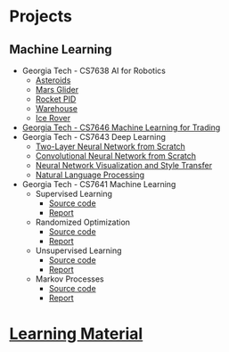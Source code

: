 # Projects

## Machine Learning
* Georgia Tech - CS7638 AI for Robotics
    * [Asteroids](https://github.com/francisco-camargo/cs7638-ai4r-p1-asteroids)
    * [Mars Glider](https://github.com/francisco-camargo/cs7638-ai4r-p2-marsglider)
    * [Rocket PID](https://github.com/francisco-camargo/cs7638-ai4r-p3-rocketpid)
    * [Warehouse](https://github.com/francisco-camargo/cs7638-ai4r-p4-warehouse)
    * [Ice Rover](https://github.com/francisco-camargo/cs7638-ai4r-p5-icerover)
* [Georgia Tech - CS7646 Machine Learning for Trading](https://github.com/francisco-camargo/cs7646-ml4t)
* Georgia Tech - CS7643 Deep Learning
    * [Two-Layer Neural Network from Scratch](https://github.com/francisco-camargo/cs7643-deep-learning-p1-nn-from-scratch)
    * [Convolutional Neural Network from Scratch](https://github.com/francisco-camargo/cs7643-deep-learning-p2-cnn-from-scratch)
    * [Neural Network Visualization and Style Transfer](https://github.com/francisco-camargo/cs7643-deep-learning-p3-nn-visualization-and-style-transfer)
    * [Natural Language Processing](https://github.com/francisco-camargo/cs7643-deep-learning-p4-nlp)
* Georgia Tech - CS7641 Machine Learning
    * Supervised Learning
        * [Source code](https://github.com/francisco-camargo/cs7641-machine-learning-p1-supervised-learning-src)
        * [Report](https://github.com/francisco-camargo/cs7641-machine-learning-p1-supervised-learning-report)
    * Randomized Optimization
        * [Source code](https://github.com/francisco-camargo/cs7641-machine-learning-p2-randomized-optimization-src)
        * [Report](https://github.com/francisco-camargo/cs7641-machine-learning-p2-randomized-optimization-report)
    * Unsupervised Learning
        * [Source code](https://github.com/francisco-camargo/cs7641-machine-learning-p3-unsupervised-learning-src)
        * [Report](https://github.com/francisco-camargo/cs7641-machine-learning-p3-unsupervised-learning-report)
    * Markov Processes
        * [Source code](https://github.com/francisco-camargo/cs7641-machine-learning-p4-markov-processes-src)
        * [Report](https://github.com/francisco-camargo/cs7641-machine-learning-p4-markov-processes-report)

# [Learning Material](learning_material.md)
